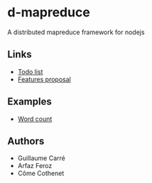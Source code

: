 # d-mapreduce
A distributed mapreduce framework for nodejs

## Links
- [Todo list](TODO.md)
- [Features proposal](PROPOSAL.md)

## Examples
- [Word count](examples/wordcount)

## Authors
- Guillaume Carré
- Arfaz Feroz
- Côme Cothenet
